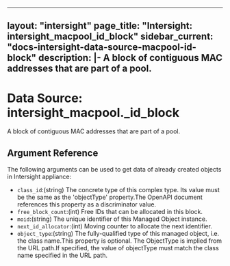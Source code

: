 
---
layout: "intersight"
page_title: "Intersight: intersight_macpool_id_block"
sidebar_current: "docs-intersight-data-source-macpool-id-block"
description: |-
A block of contiguous MAC addresses that are part of a pool.
---

# Data Source: intersight_macpool._id_block
A block of contiguous MAC addresses that are part of a pool.
## Argument Reference
The following arguments can be used to get data of already created objects in Intersight appliance:
* `class_id`:(string) The concrete type of this complex type. Its value must be the same as the 'objectType' property.The OpenAPI document references this property as a discriminator value. 
* `free_block_count`:(int) Free IDs that can be allocated in this block. 
* `moid`:(string) The unique identifier of this Managed Object instance. 
* `next_id_allocator`:(int) Moving counter to allocate the next identifier. 
* `object_type`:(string) The fully-qualified type of this managed object, i.e. the class name.This property is optional. The ObjectType is implied from the URL path.If specified, the value of objectType must match the class name specified in the URL path. 
